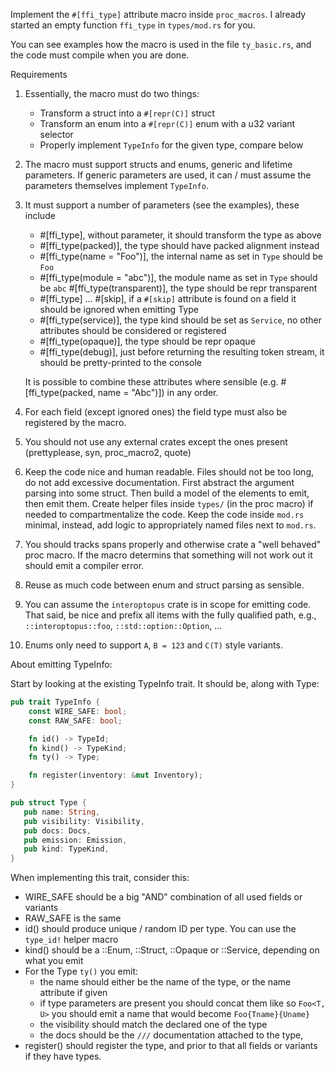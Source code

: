
Implement the `#[ffi_type]` attribute macro inside `proc_macros`. I already started an empty function `ffi_type` in `types/mod.rs` for you.

You can see examples how the macro is used in the file `ty_basic.rs`, and the code must compile when you are done.

Requirements

1) Essentially, the macro must do two things:
   - Transform a struct into a `#[repr(C)]` struct 
   - Transform an enum into a `#[repr(C)]` enum with a u32 variant selector 
   - Properly implement `TypeInfo` for the given type, compare below
2) The macro must support structs and enums, generic and lifetime parameters. If generic parameters are used, it 
   can / must assume the parameters themselves implement `TypeInfo`.
3) It must support a number of parameters (see the examples), these include
   - #[ffi_type], without parameter, it should transform the type as above
   - #[ffi_type(packed)], the type should have packed alignment instead
   - #[ffi_type(name = "Foo")], the internal name as set in `Type` should be `Foo` 
   - #[ffi_type(module = "abc")], the module name as set in `Type` should be `abc`
     #[ffi_type(transparent)], the type should be repr transparent 
   - #[ffi_type] ... #[skip], if a `#[skip]` attribute is found on a field it should be ignored when emitting Type
   - #[ffi_type(service)], the type kind should be set as `Service`, no other attributes should be considered or registered 
   - #[ffi_type(opaque)], the type should be repr opaque
   - #[ffi_type(debug)], just before returning the resulting token stream, it should be pretty-printed to the console
   
   It is possible to combine these attributes where sensible (e.g. #[ffi_type(packed, name = "Abc")]) in any order.   

4) For each field (except ignored ones) the field type must also be registered by the macro.
5) You should not use any external crates except the ones present (prettyplease, syn, proc_macro2, quote)
6) Keep the code nice and human readable. Files should not be too long, do not add excessive documentation. 
   First abstract the argument parsing into some struct. Then build a model of the elements to emit, then emit them. Create
   helper files inside `types/` (in the proc macro) if needed to compartmentalize the code. Keep the code inside `mod.rs` 
   minimal, instead, add logic to appropriately named files next to `mod.rs`.
7) You should tracks spans properly and otherwise crate a "well behaved" proc macro. If the macro determins that something 
   will not work out it should emit a compiler error.
8) Reuse as much code between enum and struct parsing as sensible.
9) You can assume the `interoptopus` crate is in scope for emitting code. That said, be nice and prefix all items with 
   the fully qualified path, e.g., `::interoptopus::foo`, `::std::option::Option`, ...
10) Enums only need to support `A`, `B = 123` and `C(T)` style variants.

About emitting TypeInfo:

Start by looking at the existing TypeInfo trait. It should be, along with Type:

```rust
pub trait TypeInfo {
    const WIRE_SAFE: bool;
    const RAW_SAFE: bool;

    fn id() -> TypeId;
    fn kind() -> TypeKind;
    fn ty() -> Type;

    fn register(inventory: &mut Inventory);
}

pub struct Type {
   pub name: String,
   pub visibility: Visibility,
   pub docs: Docs,
   pub emission: Emission,
   pub kind: TypeKind,
}
```
When implementing this trait, consider this:
- WIRE_SAFE should be a big "AND" combination of all used fields or variants
- RAW_SAFE is the same
- id() should produce unique / random ID per type. You can use the `type_id!` helper macro 
- kind() should be a ::Enum, ::Struct, ::Opaque or ::Service, depending on what you emit
- For the Type `ty()` you emit:
  - the name should either be the name of the type, or the name attribute if given 
  - if type parameters are present you should concat them like so `Foo<T, U>` you should emit a name that would become `Foo{Tname}{Uname}`
  - the visibility should match the declared one of the type
  - the docs should be the `///` documentation attached to the type,
- register() should register the type, and prior to that all fields or variants if they have types.


